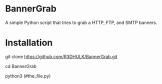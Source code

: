# BannerGrab
A simple Python script that tries to grab a HTTP, FTP, and SMTP banners.


# Installation 
git clone https://github.com/R3DHULK/BannerGrab.git

cd BannerGrab

python3 (#the_file.py)
